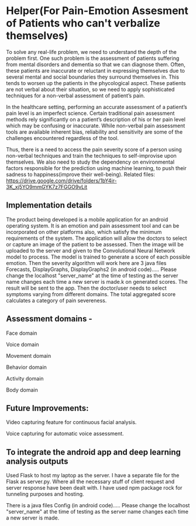 # Helper(For Pain-Emotion Assesment of Patients who can't verbalize themselves)
To solve any real-life problem, we need to understand the depth of the problem first. One such problem is the assessment of patients suffering from mental disorders and dementia so that we can diagnose them. Often, these patients are inaccurate or reluctant in expressing themselves due to several mental and social boundaries they surround themselves in. This tends to worsen up the patients in the phycological aspect. These patients are not verbal about their situation, so we need to apply sophisticated techniques for a non-verbal assessment of patient’s pain.

In the healthcare setting, performing an accurate assessment of a patient’s pain level is an imperfect science. Certain traditional pain assessment methods rely significantly on a patient’s description of his or her pain level which may be confusing or inaccurate. While non-verbal pain assessment tools are available inherent bias, reliability and sensitivity are some of the challenges encountered regardless of the tool.

Thus, there is a need to access the pain severity score of a person using non-verbal techniques and train the techniques to self-improvise upon themselves. We also need to study the dependency on environmental factors responsible for the prediction using machine learning, to push their sadness to happiness(improve their well-being).
Related files: https://drive.google.com/drive/folders/1bY4ir-3K_xj5YO9mmGYK7z7FGGO9vLit

## Implementation details
The product being developed is a mobile application for an android operating system. It is an emotion and pain assessment tool and can be incorporated on other platforms also, which satisfy the minimum requirements of the system. The application will allow the doctors to select or capture an image of the patient to be assessed. Then the image will be uploaded to the server and given to the Convolutional Neural Network model to process. The model is trained to generate a score of each possible emotion. Then the severity algorithm will work here are 3 java files Forecasts, DisplayGraphs, DisplayGraphs2 (in android code)..... Please change the localhost "server_name" at the time of testing as the server name changes each time a new server is made.k on generated scores. The result will be sent to the app. Then the doctor/user needs to select symptoms varying from different domains. The total aggregated score calculates a category of pain severeness.

## Assessment domains -
Face domain

Voice domain

Movement domain

Behavior domain

Activity domain

Body domain

## Future Improvements:
Video capturing feature for continuous facial analysis.

Voice capturing for automatic voice assessment.

## To integrate the android app and deep learning analysis outputs
Used Flask to host my laptop as the server. I have a separate file for the Flask as server.py. Where all the necessary stuff of client request and server response have been dealt with. I have used npm package rock for tunneling purposes and hosting.

There is a java files Config (in android code)..... Please change the localhost "server_name" at the time of testing as the server name changes each time a new server is made.
